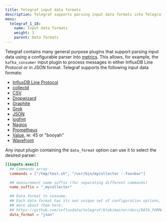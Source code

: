 ```yaml
---
title: Telegraf input data formats
description: Telegraf supports parsing input data formats into Telegraf metrics for InfluxDB Line Protocol, CollectD, CSV, Dropwizard, Graphite, Grok, JSON, Logfmt, Nagios, Value, and Wavefront.
menu:
  telegraf_1_18:
    name: Input data formats
    weight: 1
    parent: Data formats
---
```


Telegraf contains many general purpose plugins that support parsing input data
using a configurable parser into [metrics][].  This allows, for example, the
`kafka_consumer` input plugin to process messages in either InfluxDB Line
Protocol or in JSON format. Telegraf supports the following input data formats:

- [InfluxDB Line Protocol](/telegraf/v1.15/data_formats/input/influx/)
- [collectd](/telegraf/v1.15/data_formats/input/collectd/)
- [CSV](/telegraf/v1.15/data_formats/input/csv/)
- [Dropwizard](/telegraf/v1.15/data_formats/input/dropwizard/)
- [Graphite](/telegraf/v1.15/data_formats/input/graphite/)
- [Grok](/telegraf/v1.15/data_formats/input/grok/)
- [JSON](/telegraf/v1.15/data_formats/input/json/)
- [logfmt](/telegraf/v1.15/data_formats/input/logfmt/)
- [Nagios](/telegraf/v1.15/data_formats/input/nagios/)
- [Prometheus](https://github.com/influxdata/telegraf/tree/master/plugins/parsers/prometheus)
- [Value](/telegraf/v1.15/data_formats/input/value/), ie: 45 or "booyah"
- [Wavefront](/telegraf/v1.15/data_formats/input/wavefront/)

Any input plugin containing the `data_format` option can use it to select the
desired parser:

```toml
[[inputs.exec]]
  ## Commands array
  commands = ["/tmp/test.sh", "/usr/bin/mycollector --foo=bar"]

  ## measurement name suffix (for separating different commands)
  name_suffix = "_mycollector"

  ## Data format to consume.
  ## Each data format has its own unique set of configuration options, read
  ## more about them here:
  ## https://github.com/influxdata/telegraf/blob/master/docs/DATA_FORMATS_INPUT.md
  data_format = "json"
```

[metrics]: /telegraf/v1.15/concepts/metrics/
